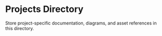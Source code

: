 # Projects Directory

Store project-specific documentation, diagrams, and asset references in this directory.
